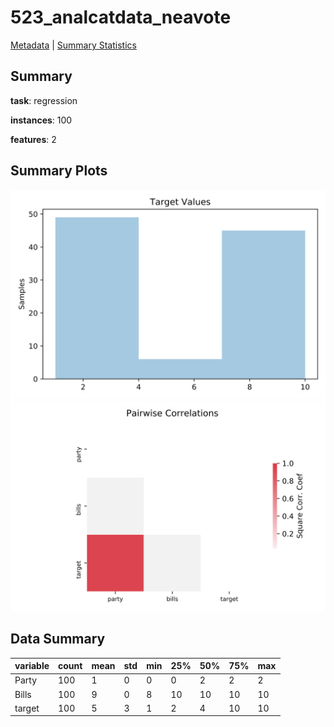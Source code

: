 # 523_analcatdata_neavote

[Metadata](metadata.yaml) | [Summary Statistics](summary_stats.csv)

## Summary

**task**: regression

**instances**: 100

**features**: 2

## Summary Plots

![Labels](label.svg)
![Corr](corr.svg)

## Data Summary

|	variable	|	count	|	mean	|	std	|	min	|	25%	|	50%	|	75%	|	max|
| --- | --- | --- | --- | --- | --- | --- | --- | --- |
|	Party	|	100	|	1	|	0	|	0	|	0	|	2	|	2	|	2
|	Bills	|	100	|	9	|	0	|	8	|	10	|	10	|	10	|	10
|	target	|	100	|	5	|	3	|	1	|	2	|	4	|	10	|	10
